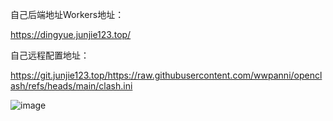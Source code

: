 
自己后端地址Workers地址：

https://dingyue.junjie123.top/


自己远程配置地址：


https://git.junjie123.top/https://raw.githubusercontent.com/wwpanni/openclash/refs/heads/main/clash.ini

![image](https://github.com/user-attachments/assets/6a633a0d-d5be-4aff-8703-cea20cd9e9dc)



